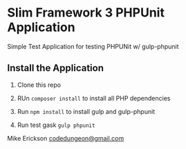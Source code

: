 # Slim Framework 3 PHPUnit Application

Simple Test Application for testing PHPUNit w/ gulp-phpunit

## Install the Application

1. Clone this repo

2. RUn `composer install` to install all PHP dependencies

3. Run `npm install` to install gulp and gulp-phpunit

4. Run test gask `gulp phpunit`


Mike Erickson
codedungeon@gmail.com
